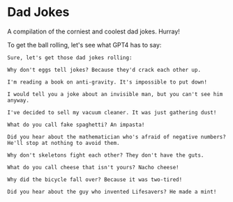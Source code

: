 # Dad Jokes
A compilation of the corniest and coolest dad jokes. Hurray!

To get the ball rolling, let's see what GPT4 has to say:

```
Sure, let's get those dad jokes rolling:

Why don't eggs tell jokes? Because they'd crack each other up.

I'm reading a book on anti-gravity. It's impossible to put down!

I would tell you a joke about an invisible man, but you can't see him anyway.

I've decided to sell my vacuum cleaner. It was just gathering dust!

What do you call fake spaghetti? An impasta!

Did you hear about the mathematician who's afraid of negative numbers? He'll stop at nothing to avoid them.

Why don't skeletons fight each other? They don't have the guts.

What do you call cheese that isn't yours? Nacho cheese!

Why did the bicycle fall over? Because it was two-tired!

Did you hear about the guy who invented Lifesavers? He made a mint!
```
